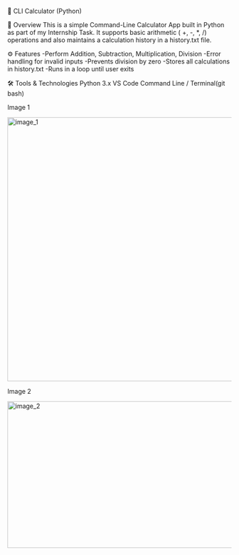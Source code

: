 🧮 CLI Calculator (Python)

📌 Overview
This is a simple Command-Line Calculator App built in Python as part of my Internship Task.
It supports basic arithmetic ( +, -, *, /) operations and also maintains a calculation history in a history.txt file.

⚙️ Features
-Perform Addition, Subtraction, Multiplication, Division
-Error handling for invalid inputs
-Prevents division by zero
-Stores all calculations in history.txt
-Runs in a loop until user exits

🛠️ Tools & Technologies
Python 3.x
VS Code 
Command Line / Terminal(git bash)

Image 1

<img width="1094" height="592" alt="image_1" src="https://github.com/user-attachments/assets/b48a37b3-1f1c-4298-a28f-321c4b1a7fc1" />



Image 2

<img width="743" height="329" alt="image_2" src="https://github.com/user-attachments/assets/0123da93-e771-4f6d-9118-5134e3a2285c" />
